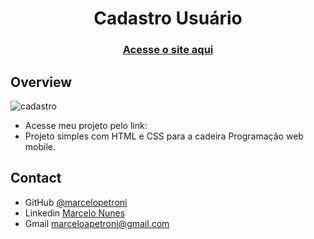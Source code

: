 <h1 align="center">Cadastro Usuário</h1>

<div align="center">
  <h3> 
    <a href="">
      Acesse o site aqui
    </a>
  </h3>
</div>

<!-- OVERVIEW -->

## Overview
![cadastro](https://github.com/marcelopetroni/CadastroUsuario/assets/105806830/e16dbb8f-ae24-481b-a9ab-2e9939c5dd1d)

- Acesse meu projeto pelo link: 
- Projeto simples com HTML e CSS para a cadeira Programação web mobile.

## Contact

- GitHub [@marcelopetroni](https://github.com/marcelopetroni) 
- Linkedin [Marcelo Nunes](https://www.linkedin.com/in/marcelo-nunes-a8b7a223a/)
- Gmail [marceloapetroni@gmail.com](mailto:marceloapetroni@gmail.com)
